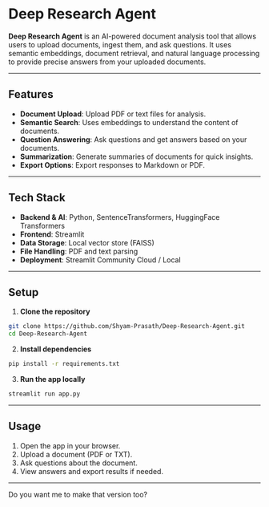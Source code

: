 # Deep Research Agent

**Deep Research Agent** is an AI-powered document analysis tool that allows users to upload documents, ingest them, and ask questions. It uses semantic embeddings, document retrieval, and natural language processing to provide precise answers from your uploaded documents.

---

## Features

- **Document Upload**: Upload PDF or text files for analysis.
- **Semantic Search**: Uses embeddings to understand the content of documents.
- **Question Answering**: Ask questions and get answers based on your documents.
- **Summarization**: Generate summaries of documents for quick insights.
- **Export Options**: Export responses to Markdown or PDF.

---

## Tech Stack

- **Backend & AI**: Python, SentenceTransformers, HuggingFace Transformers
- **Frontend**: Streamlit
- **Data Storage**: Local vector store (FAISS)
- **File Handling**: PDF and text parsing
- **Deployment**: Streamlit Community Cloud / Local

---

## Setup

1. **Clone the repository**
```bash
git clone https://github.com/Shyam-Prasath/Deep-Research-Agent.git
cd Deep-Research-Agent
````

2. **Install dependencies**

```bash
pip install -r requirements.txt
```

3. **Run the app locally**

```bash
streamlit run app.py
```

---

## Usage

1. Open the app in your browser.
2. Upload a document (PDF or TXT).
3. Ask questions about the document.
4. View answers and export results if needed.

---


Do you want me to make that version too?
```
